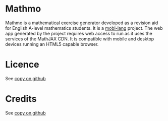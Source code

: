 Mathmo
======

Mathmo is a mathematical exercise generator developed as a revision aid for English A-level mathematics students. It is a <a href="www.mobl-lang.org">mobl-lang</a> project. The web app generated by the project requires web access to run as it uses the services of the MathJAX CDN. It is compatible with mobile and desktop devices running an HTML5 capable browser.

Licence
=======
See <a href="http://github.com/gmp26/mathmo/blob/master/licence.html">copy on github</a>
	
Credits
=======
See <a href="http://github.com/gmp26/mathmo/blob/master/credits.html">copy on github</a>